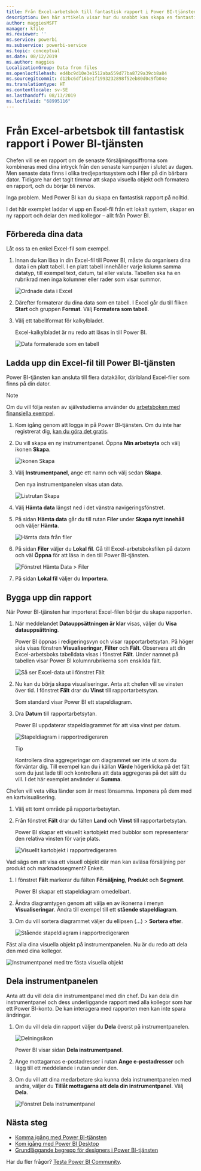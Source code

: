 ```yaml
---
title: Från Excel-arbetsbok till fantastisk rapport i Power BI-tjänsten
description: Den här artikeln visar hur du snabbt kan skapa en fantastisk rapport från en Excel-arbetsbok.
author: maggiesMSFT
manager: kfile
ms.reviewer: ''
ms.service: powerbi
ms.subservice: powerbi-service
ms.topic: conceptual
ms.date: 08/12/2019
ms.author: maggies
LocalizationGroup: Data from files
ms.openlocfilehash: ed4bc9d10e3e1512aba559d77ba8729a39cb8a84
ms.sourcegitcommit: d12bc6df16be1f1993232898f52eb80d0c9fb04e
ms.translationtype: HT
ms.contentlocale: sv-SE
ms.lasthandoff: 08/13/2019
ms.locfileid: "68995116"
---
```

# <a name="from-excel-workbook-to-stunning-report-in-the-power-bi-service"></a>Från Excel-arbetsbok till fantastisk rapport i Power BI-tjänsten
Chefen vill se en rapport om de senaste försäljningssiffrorna som kombineras med dina intryck från den senaste kampanjen i slutet av dagen. Men senaste data finns i olika tredjepartssystem och i filer på din bärbara dator. Tidigare har det tagit timmar att skapa visuella objekt och formatera en rapport, och du börjar bli nervös.

Inga problem. Med Power BI kan du skapa en fantastisk rapport på nolltid.

I det här exemplet laddar vi upp en Excel-fil från ett lokalt system, skapar en ny rapport och delar den med kollegor – allt från Power BI.

## <a name="prepare-your-data"></a>Förbereda dina data
Låt oss ta en enkel Excel-fil som exempel. 

1. Innan du kan läsa in din Excel-fil till Power BI, måste du organisera dina data i en platt tabell. I en platt tabell innehåller varje kolumn samma datatyp, till exempel text, datum, tal eller valuta. Tabellen ska ha en rubrikrad men inga kolumner eller rader som visar summor.

   ![Ordnade data i Excel](media/service-from-excel-to-stunning-report/pbi_excel_file.png)

2. Därefter formaterar du dina data som en tabell. I Excel går du till fliken **Start** och gruppen **Format**. Välj **Formatera som tabell**. 

3. Välj ett tabellformat för kalkylbladet. 

   Excel-kalkylbladet är nu redo att läsas in till Power BI.

   ![Data formaterade som en tabell](media/service-from-excel-to-stunning-report/pbi_excel_table.png)

## <a name="upload-your-excel-file-to-the-power-bi-service"></a>Ladda upp din Excel-fil till Power BI-tjänsten
Power BI-tjänsten kan ansluta till flera datakällor, däribland Excel-filer som finns på din dator. 

 > [!NOTE] 
 > Om du vill följa resten av självstudierna använder du [arbetsboken med finansiella exempel](sample-financial-download.md).

1. Kom igång genom att logga in på Power BI-tjänsten. Om du inte har registrerat dig, [kan du göra det gratis](https://powerbi.com).

2. Du vill skapa en ny instrumentpanel. Öppna **Min arbetsyta** och välj ikonen **Skapa**.

   ![Ikonen Skapa](media/service-from-excel-to-stunning-report/power-bi-new-dash.png)

3. Välj **Instrumentpanel**, ange ett namn och välj sedan **Skapa**. 

   Den nya instrumentpanelen visas utan data.

   ![Listrutan Skapa](media/service-from-excel-to-stunning-report/power-bi-create-dash.png)

4. Välj **Hämta data** längst ned i det vänstra navigeringsfönstret. 

5. På sidan **Hämta data** går du till rutan **Filer** under **Skapa nytt innehåll** och väljer **Hämta**.

   ![Hämta data från filer](media/service-from-excel-to-stunning-report/pbi_get_files.png)

6. På sidan **Filer** väljer du **Lokal fil**. Gå till Excel-arbetsboksfilen på datorn och väl **Öppna** för att läsa in den till Power BI-tjänsten. 

   ![Fönstret Hämta Data > Filer](media/service-from-excel-to-stunning-report/pbi_local_file.png)

7. På sidan **Lokal fil** väljer du **Importera**.


## <a name="build-your-report"></a>Bygga upp din rapport
När Power BI-tjänsten har importerat Excel-filen börjar du skapa rapporten. 

1. När meddelandet **Datauppsättningen är klar** visas, väljer du **Visa datauppsättning**.  

   Power BI öppnas i redigeringsvyn och visar rapportarbetsytan. På höger sida visas fönstren **Visualiseringar**, **Filter** och **Fält**. Observera att din Excel-arbetsboks tabelldata visas i fönstret **Fält**. Under namnet på tabellen visar Power BI kolumnrubrikerna som enskilda fält.

   ![Så ser Excel-data ut i fönstret Fält](media/service-from-excel-to-stunning-report/pbi_report_fields.png)

2. Nu kan du börja skapa visualiseringar. Anta att chefen vill se vinsten över tid. I fönstret **Fält** drar du **Vinst** till rapportarbetsytan. 

   Som standard visar Power BI ett stapeldiagram. 

3. Dra **Datum** till rapportarbetsytan. 

   Power BI uppdaterar stapeldiagrammet för att visa vinst per datum.

   ![Stapeldiagram i rapportredigeraren](media/service-from-excel-to-stunning-report/pbi_report_pin-new.png)

   > [!TIP]
   > Kontrollera dina aggregeringar om diagrammet ser inte ut som du förväntar dig. Till exempel kan du i källan **Värde** högerklicka på det fält som du just lade till och kontrollera att data aggregeras på det sätt du vill. I det här exemplet använder vi **Summa**.
   > 

Chefen vill veta vilka länder som är mest lönsamma. Imponera på dem med en kartvisualisering. 

1. Välj ett tomt område på rapportarbetsytan. 

2. Från fönstret **Fält** drar du fälten **Land** och **Vinst** till rapportarbetsytan.

   Power BI skapar ett visuellt kartobjekt med bubblor som representerar den relativa vinsten för varje plats.

   ![Visuellt kartobjekt i rapportredigeraren](media/service-from-excel-to-stunning-report/pbi_report_map-new.png)

Vad sägs om att visa ett visuell objekt där man kan avläsa försäljning per produkt och marknadssegment? Enkelt. 

1. I fönstret **Fält** markerar du fälten **Försäljning**, **Produkt** och **Segment**. 
   
   Power BI skapar ett stapeldiagram omedelbart. 

2. Ändra diagramtypen genom att välja en av ikonerna i menyn **Visualiseringar**. Ändra till exempel till ett **stående stapeldiagram**. 

3. Om du vill sortera diagrammet väljer du ellipsen (…) > **Sortera efter**.

   ![Stående stapeldiagram i rapportredigeraren](media/service-from-excel-to-stunning-report/pbi_barchart-new.png)

Fäst alla dina visuella objekt på instrumentpanelen. Nu är du redo att dela den med dina kollegor.

   ![Instrumentpanel med tre fästa visuella objekt](media/service-from-excel-to-stunning-report/pbi_report.png)

## <a name="share-your-dashboard"></a>Dela instrumentpanelen
Anta att du vill dela din instrumentpanel med din chef. Du kan dela din instrumentpanel och dess underliggande rapport med alla kollegor som har ett Power BI-konto. De kan interagera med rapporten men kan inte spara ändringar.

1. Om du vill dela din rapport väljer du **Dela** överst på instrumentpanelen.

   ![Delningsikon](media/service-from-excel-to-stunning-report/power-bi-share.png)

   Power BI visar sidan **Dela instrumentpanel**. 

2. Ange mottagarnas e-postadresser i rutan **Ange e-postadresser** och lägg till ett meddelande i rutan under den. 

3. Om du vill att dina medarbetare ska kunna dela instrumentpanelen med andra, väljer du **Tillåt mottagarna att dela din instrumentpanel**. Välj **Dela**.

   ![Fönstret Dela instrumentpanel](media/service-from-excel-to-stunning-report/power-bi-share-dash-new.png)

## <a name="next-steps"></a>Nästa steg

* [Komma igång med Power BI-tjänsten](service-get-started.md)
* [Kom igång med Power BI Desktop](desktop-getting-started.md)
* [Grundläggande begrepp för designers i Power BI-tjänsten](service-basic-concepts.md)

Har du fler frågor? [Testa Power BI Community](http://community.powerbi.com/).

